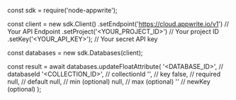 const sdk = require('node-appwrite');

const client = new sdk.Client()
    .setEndpoint('https://cloud.appwrite.io/v1') // Your API Endpoint
    .setProject('<YOUR_PROJECT_ID>') // Your project ID
    .setKey('<YOUR_API_KEY>'); // Your secret API key

const databases = new sdk.Databases(client);

const result = await databases.updateFloatAttribute(
    '<DATABASE_ID>', // databaseId
    '<COLLECTION_ID>', // collectionId
    '', // key
    false, // required
    null, // default
    null, // min (optional)
    null, // max (optional)
    '' // newKey (optional)
);
